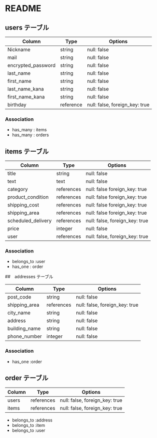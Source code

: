 # README
## users テーブル

| Column             | Type     | Options                       |
| ------------------ | ------   | -----------                   |
| Nickname           | string   | null: false                   |
| mail               | string   | null: false                   |
| encrypted_password | string   | null: false                   |
| last_name          | string   | null: false                   |
| first_name         | string   | null: false                   |
| last_name_kana     | string   | null: false                   |
| first_name_kana    | string   | null: false                   |
| birthday           | reference| null: false, foreign_key: true|

### Association

- has_many  : items
- has_many  : orders

## items テーブル

| Column              | Type                | Options                       |
| ------              | ------              | -----------                   |
| title               | string              | null: false                   |
| text                | text                | null: false                   |
| category            | references          | null: false  foreign_key: true|
| product_condition   | references          | null: false  foreign_key: true|
| shipping_cost       | references          | null: false  foreign_key: true|
| shipping_area       | references          | null: false  foreign_key: true|
| scheduled_delivery  | references          | null: false, foreign_key: true|
| price               | integer             | null: false                   |
| user                |references           | null: false, foreign_key: true| 
### Association

- belongs_to :user
- has_one : order


##　addresses テーブル

| Column       | Type             | Options                                         |
| -------      | ----------       | ------------------------------                  |
| post_code    | string           | null: false                                     |
| shipping_area| references       | null: false, foreign_key: true                  |
| city_name    | string           | null: false                                     |
| address      | string           | null: false                                     |
| building_name| string           | null: false                                     |
| phone_number | integer          | null: false                                     |
### Association

- has_one    :order

## order テーブル

| Column       | Type             | Options                                         |
| -------      | ----------       | ------------------------------                  |
| users        | references       | null: false, foreign_key: true                  |
| items        | references       | null: false, foreign_key: true                  |

- belongs_to :address
- belongs_to :item
- belongs_to :user 

